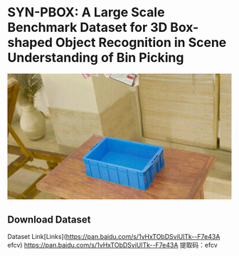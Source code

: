 # SYN-PBOX: A Large Scale Benchmark Dataset for 3D Box-shaped Object Recognition in Scene Understanding of Bin Picking

![the emample of SYN-PBOX](https://github.com/ccteaher/projects-SYN-PBOX/blob/main/example/SYN-PBOX.gif)

## Download Dataset
Dataset Link[Links](https://pan.baidu.com/s/1vHxTObDSviUlTk--F7e43A efcv)
https://pan.baidu.com/s/1vHxTObDSviUlTk--F7e43A 
提取码：efcv
